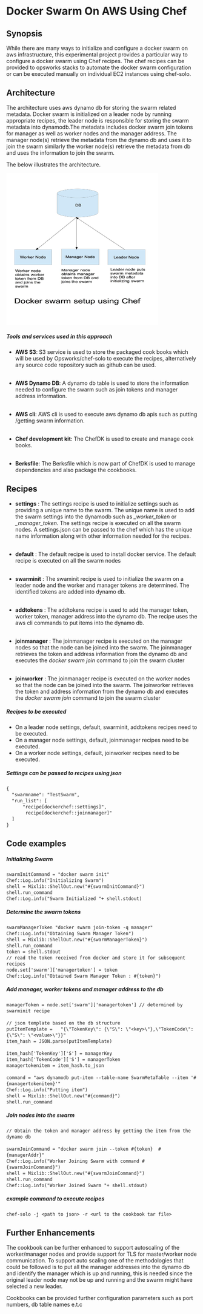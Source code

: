 # Docker Swarm On AWS Using Chef

## Synopsis

While there are many ways to initialize and configure a docker swarm on aws infrastructure, this experimental project provides a particular way to configure a docker swarm using Chef recipes. The chef recipes can be provided to opsworks stacks to automate the docker swarm configuration or can be executed manually on individual EC2 instances using chef-solo.

## Architecture

The architecture uses aws dynamo db for storing the swarm related metadata. Docker swarm is initialized on a leader node by running appropriate recipes, the leader node is responsible for storing the swarm metadata into dynamodb.The metadata includes docker swarm join tokens for manager as well as worker nodes and the manager address. The manager node(s) retrieve the metadata from the dynamo db and uses it to join the swarm similarly the worker node(s) retrieve the metadata from db and uses the information to join the swarm. 

The below illustrates the architecture.

<img src="DockerSwarm.jpg" width="400" height="400" />

##### Tools and services used in this approach

* **AWS S3**:  S3 service is used to store the packaged cook books which will be used by Opsworks/chef-solo to execute the recipes, alternatively any source code repository such as github can be used. <br><br>

* **AWS Dynamo DB**:  A dynamo db table is used to store the information needed to configure the swarm such as join tokens and manager address information. <br><br>

* **AWS cli**: AWS cli is used to execute aws dynamo db apis such as putting /getting swarm information. <br><br>

* **Chef development kit**:  The ChefDK is used to create and manage cook books. <br><br>

* **Berksfile**: The Berksfile which is now part of ChefDK is used to manage dependencies and also package the cookbooks.


## Recipes
* **settings** : The settings recipe is used to initialize settings such as providing a unique name to the swarm. The unique name is used to add the swarm settings into the dynamodb such as *<uniquename>_worker_token* or *<uniauename>_manager_token*. The settings recipe is executed on all the swarm nodes. A settings.json can be passed to the chef which has the unique name information along with other information needed for the recipes. <br><br>

* **default** : The default recipe is used to install docker service. The default recipe is executed on all the swarm nodes <br><br>

* **swarminit** : The swaminit recipe is used to initialize the swarm on a leader node and the worker and manager tokens are determined. The identified tokens are added into dynamo db. <br><br>

* **addtokens** : The addtokens recipe is used to add the manager token, worker token, manager address into the dynamo db. The recipe uses the aws cli commands to put items into the dynamo db. <br><br>

* **joinmanager** : The joinmanager recipe is executed on the manager nodes so that the node can be joined into the swarm. The joinmanager retrieves the token and address information from the dynamo db and executes the _docker swarm join_ command to  join the swarm cluster <br><br>

* **joinworker** : The joinmanager recipe is executed on the worker nodes so that the node can be joined into the swarm. The joinworker retrieves the token and address information from the dynamo db and executes the _docker swarm join_ command to  join the swarm cluster


##### Recipes to be executed

* On a leader node settings, default, swarminit, addtokens recipes need to be executed.
* On a manager node settings, default, joinmanager recipes need to be executed.
* On a worker node settings, default, joinworker recipes need to be executed.

##### Settings can be passed to recipes using json

	{
	  "swarmname": "TestSwarm",
	  "run_list": [
		  "recipe[dockerchef::settings]",
	       recipe[dockerchef::joinmanager]"
	  ]
	}

## Code examples

##### Initializing Swarm

	swarmInitCommand = "docker swarm init"
	Chef::Log.info("Initializing Swarm")
	shell = Mixlib::ShellOut.new("#{swarmInitCommand}")
	shell.run_command
	Chef::Log.info("Swarm Initialized "+ shell.stdout)

##### Determine the swarm tokens

	swarmManagerToken "docker swarm join-token -q manager"
	Chef::Log.info("Obtaining Swarm Manager Token")
	shell = Mixlib::ShellOut.new("#{swarmManagerToken}")
	shell.run_command
	token = shell.stdout
	// read the token received from docker and store it for subsequent recipes
	node.set['swarm']['managertoken'] = token 
	Chef::Log.info("Obtained Swarm Manager Token : #{token}")
	
##### Add manager, worker tokens and manager address to the db
    
    managerToken = node.set['swarm']['managertoken'] // determined by swarminit recipe
    
    // json template based on the db structure
	putItemTemplate =   "{\"TokenKey\": {\"S\": \"<key>\"},\"TokenCode\":{\"S\": \"<value>\"}}"
	item_hash = JSON.parse(putItemTemplate)
	
	item_hash['TokenKey']['S'] = managerKey 
	item_hash['TokenCode']['S'] = managerToken
	managertokenitem = item_hash.to_json
	
	command = "aws dynamodb put-item --table-name SwarmMetaTable --item '#{managertokenitem}'"
	Chef::Log.info("Putting item")
	shell = Mixlib::ShellOut.new("#{command}")
	shell.run_command

##### Join nodes into the swarm
    // Obtain the token and manager address by getting the item from the dynamo db
     
	swarmJoinCommand = "docker swarm join --token #{token}  #{managerAddr}"
	Chef::Log.info("Worker Joining Swarm with command #{swarmJoinCommand}")
	shell = Mixlib::ShellOut.new("#{swarmJoinCommand}")
	shell.run_command
	Chef::Log.info("Worker Joined Swarm "+ shell.stdout)
	
##### example command to execute recipes
	chef-solo -j <path to json> -r <url to the cookbook tar file>

## Further Enhancements
The cookbook can be further enhanced to support autoscaling of the worker/manager nodes and provide support for TLS for master/worker node communication. To support auto scaling one of the methodologies that could be followed is to put all the manager addresses into the dynamo db and identify the manager which is up and running, this is needed since the original leader node may not be up and running and the swarm might have selected a new leader.

Cookbooks can be provided further configuration parameters such as port numbers, db table names e.t.c


